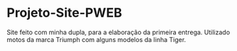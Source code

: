 # Projeto-Site-PWEB
Site feito com minha dupla, para a elaboração da primeira entrega. Utilizado motos da marca Triumph com alguns modelos da linha Tiger.